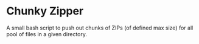# Chunky Zipper
A small bash script to push out chunks of ZIPs (of defined max size) for all pool of files in a given directory.
